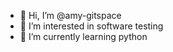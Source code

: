 - 👋 Hi, I’m @amy-gitspace
- 👀 I’m interested in software testing
- 🌱 I’m currently learning python


<!---
amy-gitspace/amy-gitspace is a ✨ special ✨ repository because its `README.md` (this file) appears on your GitHub profile.
You can click the Preview link to take a look at your changes.
--->
